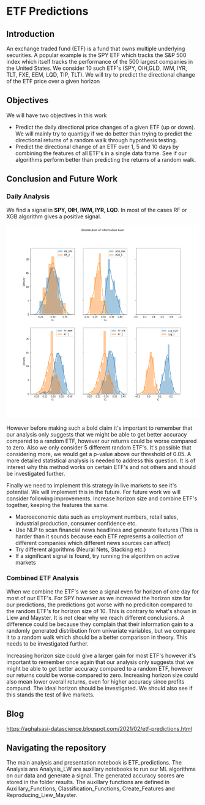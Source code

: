 # ETF Predictions

## Introduction

An exchange traded fund (ETF) is a fund that owns multiple underlying securities. A popular example is the SPY ETF which tracks the S&P 500 index which itself tracks the performance of the 500 largest companies in the United States. We consider 10 such ETF's (SPY, OIH,GLD, IWM, IYR, TLT, FXE, EEM, LQD, TIP, TLT). We will try to predict the directional change of the ETF price over a given horizon

## Objectives

We will have two objectives in this work
 - Predict the daily directional price changes of a given ETF (up or down). We will mainly try to quantigy if we do better than trying to predict the directional returns of a random walk through hypothesis testing.
 - Predict the directional change of an ETF over 1, 5 and 10 days by combining the features of all ETF's in a single data frame. See if our algorithms perform better than predicting the returns of a random walk.


## Conclusion and Future Work

### Daily Analysis

We find a signal in **SPY, OIH, IWM, IYR, LQD**. In most of the cases RF or XGB algorithm gives a positive signal.

![Alt text](/plots/signal.png?raw=true "Signal")

However before making such a bold claim it's important to remember that our analysis only suggests that we might be able to get better accuracy compared to a random ETF, however our returns could be worse compared to zero. Also we only consider 5 different random ETF's. It's possible that considering more, we would get a p-value above our threshold of 0.05. A more detailed statistical analysis is needed to address this question. It is of interest why this method works on certain ETF's and not others and should be investigated further.

Finally we need to implement this strategy in live markets to see it's potential. We will implement this in the future. For future work we will consider following improvements.
Increase horizon size and combine ETF's together, keeping the features the same.
- Macroeconomic data such as employment numbers, retail sales, industrial production, consumer confidence etc.
- Use NLP to scan financial news headlines and generate features (This is harder than it sounds because each ETF represents a collection of different companies which different news sources can affect)
- Try different algorithms (Neural Nets, Stacking etc.)
- If a significant signal is found, try running the algorithm on active markets

### Combined ETF Analysis

When we combine the ETF's we see a signal even for horizon of one day for most of our ETF's.  For SPY however as we increased the horizon size for our predictions, the predictions got worse with no prediciton compared to the random ETF's for horizon size of 10. This is contrary to what's shown in Liew and Mayster. It is not clear why we reach different conclusions. A difference could be because they complain that their information gain to a randomly generated distribution from univariate variables, but we compare it to a random walk which should be a better comparison in theory. This needs to be investigated further.


Increasing horizon size could give a larger gain for most ETF's however it's important to remember once again that our analysis only suggests that we might be able to get better accuracy compared to a random ETF, however our returns could be worse compared to zero. Increasing horizon size could also mean lower overall returns, even for higher accuracy since profits compund. The ideal horizon should be investigated. We should also see if this stands the test of live markets.


## Blog

https://aghalsasi-datascience.blogspot.com/2021/02/etf-predictions.html

## Navigating the repository

The main analysis and presentation notebook is ETF_predictions. The Analysis ans Analysis_LW are auxillary notebooks to run our ML algorithms on our data and generate a signal. The generated accuracy scores are stored in the folder results. The auxillary functions are defined in Auxillary_Functions, Classification_Functions, Create_Features and Reproducing_Liew_Mayster.